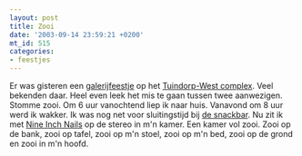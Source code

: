 ```yaml
---
layout: post
title: Zooi
date: '2003-09-14 23:59:21 +0200'
mt_id: 515
categories:
- feestjes
---
```

Er was gisteren een <a href="http://home.hccnet.nl/e.bout/pictures/galerijpooster.jpg">galerijfeestje</a> op het <a href="http://www.twc.sshunet.nl/">Tuindorp-West complex</a>. Veel bekenden daar. Heel even leek het mis te gaan tussen twee aanwezigen. Stomme zooi. Om 6 uur vanochtend liep ik naar huis. Vanavond om 8 uur werd ik wakker. Ik was nog net voor sluitingstijd bij <a href="http://www.jolide.nl/">de snackbar</a>. Nu zit ik met <a href="http://www.nin.com/">Nine Inch Nails</a> op de stereo in m'n kamer. Een kamer vol zooi. Zooi op de bank, zooi op tafel, zooi op m'n stoel, zooi op m'n bed, zooi op de grond en zooi in m'n hoofd.
